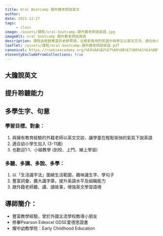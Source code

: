 ```yaml
---
title: Oral Bootcamp 跟外籍老師說英文
author:
date: 2021-12-27
tags: 
     - class
image: /assets/課程/oral-bootcamp-跟外籍老師說英語.jpg
imageAlt: oral bootcamp 跟外籍老師說英語
description: 課程由經驗豐富的老師帶領，在輕鬆愉快的氛圍中與學生以英文交流，適合幼小學生加入。還提供一對一的私人課程。授課方式為現場授課、上門授課和在線授課。
leaflet: /assets/課程/oral-bootcamp-跟外籍老師說英語.pdf
canonical: https://rookieacademy.org/%E8%AA%B2%E7%A8%8B%E7%B0%A1%E4%BB%8B/oral-bootcamp-%E8%B7%9F%E5%A4%96%E7%B1%8D%E8%80%81%E5%B8%AB%E8%AA%AA%E8%8B%B1%E6%96%87/
eleventyExcludeFromCollections: true
---
```



## 大膽說英文
## 提升聆聽能力
## 多學生字、句意

### 學習目標、對象：

1. 與擁有教育經驗的外籍老師以英文交談，讓學童在輕鬆愉快的氣氛下說英語
2. 適合幼小學生加入 (3-11歲)
3. 也歡迎1:1、小組教學 (到校、上門、線上學習)

### 多聽、多講、多說、多學：

1. 以「生活識字法」圍繞生活範圍，趣味識生字、學句子
2. 豐富詞彙，擴大識字庫，提升英語水平及組織能力
3. 跟外籍老師聽、講、讀故事，增強英文學習語境

## 導師簡介：

* 豐富教學經驗，曾於外國主流學校教導小朋友
* 修畢Pearson Edexcel GDSE愛德思證書
* 耀中幼教學院：Early Childhood Education
<br><br>